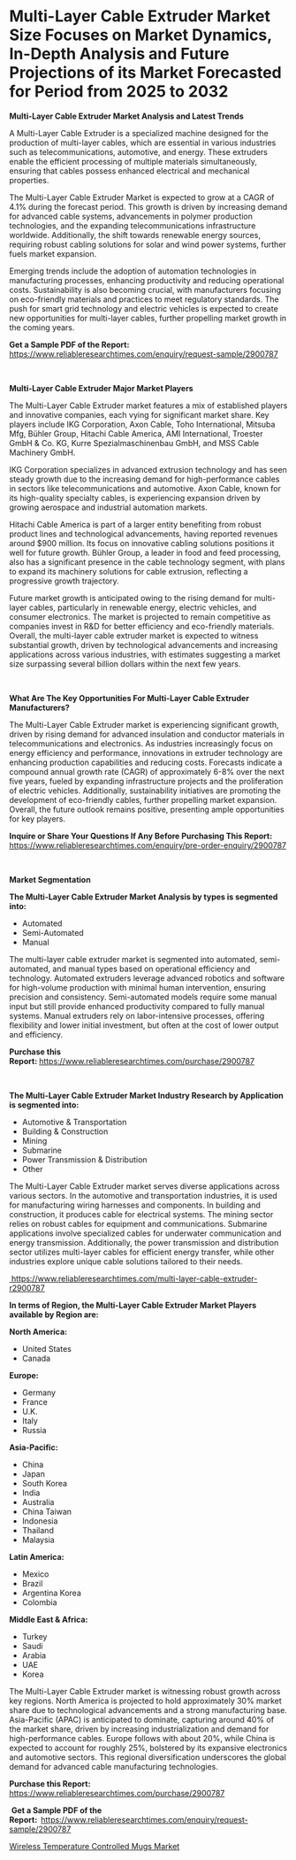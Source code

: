 <p><h1>Multi-Layer Cable Extruder Market Size Focuses on Market Dynamics, In-Depth Analysis and Future Projections of its Market Forecasted for Period from 2025 to 2032</h1></p><p><strong>Multi-Layer Cable Extruder Market Analysis and Latest Trends</strong></p>
<p><p>A Multi-Layer Cable Extruder is a specialized machine designed for the production of multi-layer cables, which are essential in various industries such as telecommunications, automotive, and energy. These extruders enable the efficient processing of multiple materials simultaneously, ensuring that cables possess enhanced electrical and mechanical properties.</p><p>The Multi-Layer Cable Extruder Market is expected to grow at a CAGR of 4.1% during the forecast period. This growth is driven by increasing demand for advanced cable systems, advancements in polymer production technologies, and the expanding telecommunications infrastructure worldwide. Additionally, the shift towards renewable energy sources, requiring robust cabling solutions for solar and wind power systems, further fuels market expansion.</p><p>Emerging trends include the adoption of automation technologies in manufacturing processes, enhancing productivity and reducing operational costs. Sustainability is also becoming crucial, with manufacturers focusing on eco-friendly materials and practices to meet regulatory standards. The push for smart grid technology and electric vehicles is expected to create new opportunities for multi-layer cables, further propelling market growth in the coming years.</p></p>
<p><strong>Get a Sample PDF of the Report:&nbsp;</strong> <a href="https://www.reliableresearchtimes.com/enquiry/request-sample/2900787?utm_campaign=3269&utm_medium=2&utm_source=Github&utm_content=ia&utm_term=16032025&utm_id=multi-layer-cable-extruder">https://www.reliableresearchtimes.com/enquiry/request-sample/2900787</a></p>
<p>&nbsp;</p>
<p><strong>Multi-Layer Cable Extruder Major Market Players</strong></p>
<p><p>The Multi-Layer Cable Extruder market features a mix of established players and innovative companies, each vying for significant market share. Key players include IKG Corporation, Axon Cable, Toho International, Mitsuba Mfg, Bühler Group, Hitachi Cable America, AMI International, Troester GmbH & Co. KG, Kurre Spezialmaschinenbau GmbH, and MSS Cable Machinery GmbH. </p><p>IKG Corporation specializes in advanced extrusion technology and has seen steady growth due to the increasing demand for high-performance cables in sectors like telecommunications and automotive. Axon Cable, known for its high-quality specialty cables, is experiencing expansion driven by growing aerospace and industrial automation markets.</p><p>Hitachi Cable America is part of a larger entity benefiting from robust product lines and technological advancements, having reported revenues around $900 million. Its focus on innovative cabling solutions positions it well for future growth. Bühler Group, a leader in food and feed processing, also has a significant presence in the cable technology segment, with plans to expand its machinery solutions for cable extrusion, reflecting a progressive growth trajectory.</p><p>Future market growth is anticipated owing to the rising demand for multi-layer cables, particularly in renewable energy, electric vehicles, and consumer electronics. The market is projected to remain competitive as companies invest in R&D for better efficiency and eco-friendly materials. Overall, the multi-layer cable extruder market is expected to witness substantial growth, driven by technological advancements and increasing applications across various industries, with estimates suggesting a market size surpassing several billion dollars within the next few years.</p></p>
<p>&nbsp;</p>
<p><strong>What Are The Key Opportunities For Multi-Layer Cable Extruder Manufacturers?</strong></p>
<p><p>The Multi-Layer Cable Extruder market is experiencing significant growth, driven by rising demand for advanced insulation and conductor materials in telecommunications and electronics. As industries increasingly focus on energy efficiency and performance, innovations in extruder technology are enhancing production capabilities and reducing costs. Forecasts indicate a compound annual growth rate (CAGR) of approximately 6-8% over the next five years, fueled by expanding infrastructure projects and the proliferation of electric vehicles. Additionally, sustainability initiatives are promoting the development of eco-friendly cables, further propelling market expansion. Overall, the future outlook remains positive, presenting ample opportunities for key players.</p></p>
<p><strong>Inquire or Share Your Questions If Any Before Purchasing This Report:</strong> <a href="https://www.reliableresearchtimes.com/enquiry/pre-order-enquiry/2900787?utm_campaign=3269&utm_medium=2&utm_source=Github&utm_content=ia&utm_term=16032025&utm_id=multi-layer-cable-extruder">https://www.reliableresearchtimes.com/enquiry/pre-order-enquiry/2900787</a></p>
<p>&nbsp;</p>
<p><strong>Market Segmentation</strong></p>
<p><strong>The Multi-Layer Cable Extruder Market Analysis by types is segmented into:</strong></p>
<p><ul><li> Automated</li><li>Semi-Automated</li><li>Manual </li></ul></p>
<p><p>The multi-layer cable extruder market is segmented into automated, semi-automated, and manual types based on operational efficiency and technology. Automated extruders leverage advanced robotics and software for high-volume production with minimal human intervention, ensuring precision and consistency. Semi-automated models require some manual input but still provide enhanced productivity compared to fully manual systems. Manual extruders rely on labor-intensive processes, offering flexibility and lower initial investment, but often at the cost of lower output and efficiency.</p></p>
<p><strong>Purchase this Report:&nbsp;</strong><a href="https://www.reliableresearchtimes.com/purchase/2900787?utm_campaign=3269&utm_medium=2&utm_source=Github&utm_content=ia&utm_term=16032025&utm_id=multi-layer-cable-extruder">https://www.reliableresearchtimes.com/purchase/2900787</a></p>
<p>&nbsp;</p>
<p><strong>The Multi-Layer Cable Extruder Market Industry Research by Application is segmented into:</strong></p>
<p><ul><li> Automotive & Transportation</li><li>Building & Construction</li><li>Mining</li><li>Submarine</li><li>Power Transmission & Distribution</li><li>Other </li></ul></p>
<p><p>The Multi-Layer Cable Extruder market serves diverse applications across various sectors. In the automotive and transportation industries, it is used for manufacturing wiring harnesses and components. In building and construction, it produces cable for electrical systems. The mining sector relies on robust cables for equipment and communications. Submarine applications involve specialized cables for underwater communication and energy transmission. Additionally, the power transmission and distribution sector utilizes multi-layer cables for efficient energy transfer, while other industries explore unique cable solutions tailored to their needs.</p></p>
<p><a href="https://www.reliableresearchtimes.com/multi-layer-cable-extruder-r2900787?utm_campaign=3269&utm_medium=2&utm_source=Github&utm_content=ia&utm_term=16032025&utm_id=multi-layer-cable-extruder">&nbsp;https://www.reliableresearchtimes.com/multi-layer-cable-extruder-r2900787</a></p>
<p><strong>In terms of Region, the Multi-Layer Cable Extruder Market Players available by Region are:</strong></p>
<p>
    <p> <strong> North America: </strong>
        <ul>
            <li>United States</li>
            <li>Canada</li>
        </ul>
        </p> 
    <p> <strong> Europe: </strong>
        <ul>
            <li>Germany</li>
            <li>France</li>
            <li>U.K.</li>
            <li>Italy</li>
            <li>Russia</li>
        </ul>
        </p> 
    <p> <strong> Asia-Pacific: </strong>
        <ul>
            <li>China</li>
            <li>Japan</li>
            <li>South Korea</li>
            <li>India</li>
            <li>Australia</li>
            <li>China Taiwan</li>
            <li>Indonesia</li>
            <li>Thailand</li>
            <li>Malaysia</li>
        </ul>
        </p> 
    <p> <strong> Latin America: </strong>
        <ul>
            <li>Mexico</li>
            <li>Brazil</li>
            <li>Argentina Korea</li>
            <li>Colombia</li>
        </ul>
        </p> 
    <p> <strong> Middle East & Africa: </strong>
        <ul>
            <li>Turkey</li>
            <li>Saudi</li>
            <li>Arabia</li>
            <li>UAE</li>
            <li>Korea</li>
        </ul>
    </p>
    </p>
<p><p>The Multi-Layer Cable Extruder market is witnessing robust growth across key regions. North America is projected to hold approximately 30% market share due to technological advancements and a strong manufacturing base. Asia-Pacific (APAC) is anticipated to dominate, capturing around 40% of the market share, driven by increasing industrialization and demand for high-performance cables. Europe follows with about 20%, while China is expected to account for roughly 25%, bolstered by its expansive electronics and automotive sectors. This regional diversification underscores the global demand for advanced cable manufacturing technologies.</p></p>
<p><strong>Purchase this Report: </strong><a href="https://www.reliableresearchtimes.com/purchase/2900787?utm_campaign=3269&utm_medium=2&utm_source=Github&utm_content=ia&utm_term=16032025&utm_id=multi-layer-cable-extruder">https://www.reliableresearchtimes.com/purchase/2900787</a></p>
<p>&nbsp;<strong>Get a Sample PDF of the Report:&nbsp;&nbsp;</strong><a href="https://www.reliableresearchtimes.com/enquiry/request-sample/2900787?utm_campaign=3269&utm_medium=2&utm_source=Github&utm_content=ia&utm_term=16032025&utm_id=multi-layer-cable-extruder">https://www.reliableresearchtimes.com/enquiry/request-sample/2900787</a></p>
<p><strong></strong></p>
<p><p><a href="https://github.com/stickkinkel/Market-Research-Report-List-1/blob/main/wireless-temperature-controlled-mugs-market.md?utm_campaign=3269&utm_medium=2&utm_source=Github&utm_content=ia&utm_term=16032025&utm_id=multi-layer-cable-extruder">Wireless Temperature Controlled Mugs Market</a></p></p>